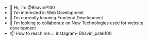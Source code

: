 - 👋 Hi, I’m @BhavinP100
- 👀 I’m interested in Web Development
- 🌱 I’m currently learning Frontend Development
- 💞️ I’m looking to collaborate on New Technologies used for website development
- 📫 How to reach me ... Instagram- Bhavin_patel100

<!---
BhavinP100/BhavinP100 is a ✨ special ✨ repository because its `README.md` (this file) appears on your GitHub profile.
You can click the Preview link to take a look at your changes.
--->
